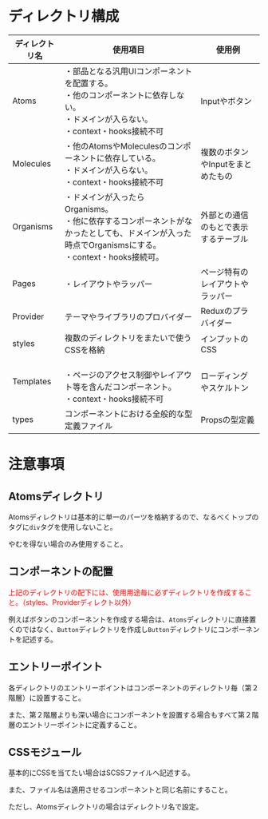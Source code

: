 # ディレクトリ構成

|ディレクトリ名|使用項目|使用例|
|---|---|---|
|Atoms|・部品となる汎用UIコンポーネントを配置する。<br />・他のコンポーネントに依存しない。<br />・ドメインが入らない。<br />・context・hooks接続不可|Inputやボタン|
|Molecules|・他のAtomsやMoleculesのコンポーネントに依存している。<br />・ドメインが入らない。<br />・context・hooks接続不可|複数のボタンやInputをまとめたもの|
|Organisms|・ドメインが入ったらOrganisms。<br />・他に依存するコンポーネントがなかったとしても、ドメインが入った時点でOrganismsにする。<br />・context・hooks接続可。|外部との通信のもとで表示するテーブル|
|Pages|・レイアウトやラッパー|ページ特有のレイアウトやラッパー|
|Provider|テーマやライブラリのプロバイダー|Reduxのプラバイダー|
|styles|複数のディレクトリをまたいで使うCSSを格納|インプットのCSS|
|Templates|<br />・ページのアクセス制御やレイアウト等を含んだコンポーネント。<br />・context・hooks接続不可|ローディングやスケルトン|
|types|コンポーネントにおける全般的な型定義ファイル|Propsの型定義|

# 注意事項

## Atomsディレクトリ

Atomsディレクトリは基本的に単一のパーツを格納するので、なるべくトップのタグに``div``タグを使用しないこと。

やむを得ない場合のみ使用すること。

## コンポーネントの配置

<font color='red'>上記のディレクトリの配下には、使用用途毎に必ずディレクトリを作成すること。（styles、Providerディレクト以外）</font>

例えばボタンのコンポーネントを作成する場合は、``Atoms``ディレクトリに直接置くのではなく、``Button``ディレクトリを作成し``Button``ディレクトリにコンポーネントを記述する。

## エントリーポイント

各ディレクトリのエントリーポイントはコンポーネントのディレクトリ毎（第２階層）に設置すること。

また、第２階層よりも深い場合にコンポーネントを設置する場合もすべて第２階層のエントリーポイントに定義すること。

## CSSモジュール

基本的にCSSを当てたい場合はSCSSファイルへ記述する。

また、ファイル名は適用させるコンポーネントと同じ名前にすること。

ただし、Atomsディレクトリの場合はディレクトリ名で設定。
